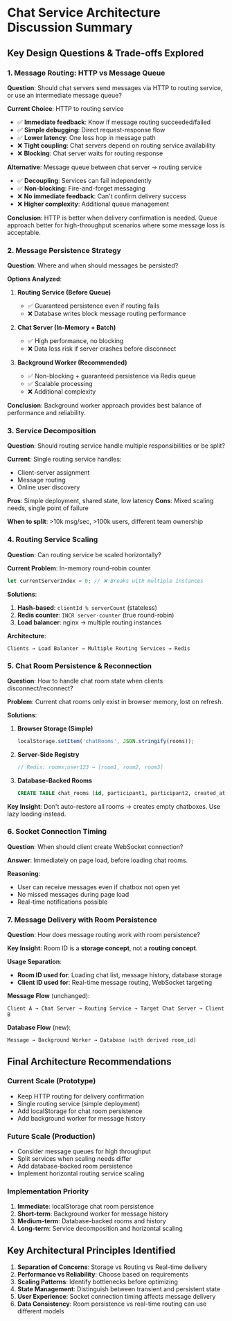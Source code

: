 # Chat Service Architecture Discussion Summary

## Key Design Questions & Trade-offs Explored

### 1. Message Routing: HTTP vs Message Queue

**Question**: Should chat servers send messages via HTTP to routing service, or use an intermediate message queue?

**Current Choice**: HTTP to routing service
- ✅ **Immediate feedback**: Know if message routing succeeded/failed
- ✅ **Simple debugging**: Direct request-response flow  
- ✅ **Lower latency**: One less hop in message path
- ❌ **Tight coupling**: Chat servers depend on routing service availability
- ❌ **Blocking**: Chat server waits for routing response

**Alternative**: Message queue between chat server → routing service
- ✅ **Decoupling**: Services can fail independently
- ✅ **Non-blocking**: Fire-and-forget messaging
- ❌ **No immediate feedback**: Can't confirm delivery success
- ❌ **Higher complexity**: Additional queue management

**Conclusion**: HTTP is better when delivery confirmation is needed. Queue approach better for high-throughput scenarios where some message loss is acceptable.

### 2. Message Persistence Strategy

**Question**: Where and when should messages be persisted?

**Options Analyzed**:

1. **Routing Service (Before Queue)**
   - ✅ Guaranteed persistence even if routing fails
   - ❌ Database writes block message routing performance

2. **Chat Server (In-Memory + Batch)**
   - ✅ High performance, no blocking
   - ❌ Data loss risk if server crashes before disconnect

3. **Background Worker (Recommended)**
   - ✅ Non-blocking + guaranteed persistence via Redis queue
   - ✅ Scalable processing
   - ❌ Additional complexity

**Conclusion**: Background worker approach provides best balance of performance and reliability.

### 3. Service Decomposition

**Question**: Should routing service handle multiple responsibilities or be split?

**Current**: Single routing service handles:
- Client-server assignment
- Message routing  
- Online user discovery

**Pros**: Simple deployment, shared state, low latency
**Cons**: Mixed scaling needs, single point of failure

**When to split**: >10k msg/sec, >100k users, different team ownership

### 4. Routing Service Scaling

**Question**: Can routing service be scaled horizontally?

**Current Problem**: In-memory round-robin counter
```javascript
let currentServerIndex = 0; // ❌ Breaks with multiple instances
```

**Solutions**:
1. **Hash-based**: `clientId % serverCount` (stateless)
2. **Redis counter**: `INCR server-counter` (true round-robin)  
3. **Load balancer**: nginx → multiple routing instances

**Architecture**:
```
Clients → Load Balancer → Multiple Routing Services → Redis
```

### 5. Chat Room Persistence & Reconnection

**Question**: How to handle chat room state when clients disconnect/reconnect?

**Problem**: Current chat rooms only exist in browser memory, lost on refresh.

**Solutions**:

1. **Browser Storage (Simple)**
   ```javascript
   localStorage.setItem('chatRooms', JSON.stringify(rooms));
   ```

2. **Server-Side Registry**
   ```javascript
   // Redis: rooms:user123 → [room1, room2, room3]
   ```

3. **Database-Backed Rooms**
   ```sql
   CREATE TABLE chat_rooms (id, participant1, participant2, created_at);
   ```

**Key Insight**: Don't auto-restore all rooms → creates empty chatboxes. Use lazy loading instead.

### 6. Socket Connection Timing

**Question**: When should client create WebSocket connection?

**Answer**: Immediately on page load, before loading chat rooms.

**Reasoning**: 
- User can receive messages even if chatbox not open yet
- No missed messages during page load
- Real-time notifications possible

### 7. Message Delivery with Room Persistence

**Question**: How does message routing work with room persistence?

**Key Insight**: Room ID is a **storage concept**, not a **routing concept**.

**Usage Separation**:
- **Room ID used for**: Loading chat list, message history, database storage
- **Client ID used for**: Real-time message routing, WebSocket targeting

**Message Flow** (unchanged):
```
Client A → Chat Server → Routing Service → Target Chat Server → Client B
```

**Database Flow** (new):
```
Message → Background Worker → Database (with derived room_id)
```

## Final Architecture Recommendations

### Current Scale (Prototype)
- Keep HTTP routing for delivery confirmation
- Single routing service (simple deployment)
- Add localStorage for chat room persistence
- Add background worker for message history

### Future Scale (Production)
- Consider message queues for high throughput
- Split services when scaling needs differ
- Add database-backed room persistence
- Implement horizontal routing service scaling

### Implementation Priority
1. **Immediate**: localStorage chat room persistence
2. **Short-term**: Background worker for message history  
3. **Medium-term**: Database-backed rooms and history
4. **Long-term**: Service decomposition and horizontal scaling

## Key Architectural Principles Identified

1. **Separation of Concerns**: Storage vs Routing vs Real-time delivery
2. **Performance vs Reliability**: Choose based on requirements
3. **Scaling Patterns**: Identify bottlenecks before optimizing
4. **State Management**: Distinguish between transient and persistent state
5. **User Experience**: Socket connection timing affects message delivery
6. **Data Consistency**: Room persistence vs real-time routing can use different models